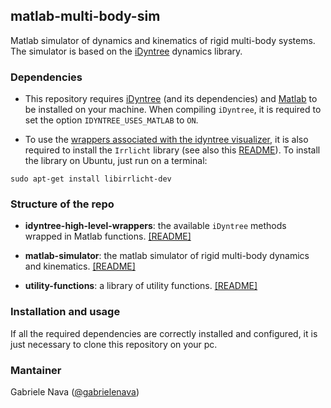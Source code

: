 ## matlab-multi-body-sim

Matlab simulator of dynamics and kinematics of rigid multi-body systems. The simulator is based on the [iDyntree](https://github.com/robotology/idyntree) dynamics library.

### Dependencies

- This repository requires [iDyntree](https://github.com/robotology/idyntree) (and its dependencies) and [Matlab](https://it.mathworks.com/products/matlab.html) to be installed on your machine. When compiling `iDyntree`, it is required to set the option `IDYNTREE_USES_MATLAB` to `ON`.

- To use the [wrappers associated with the idyntree visualizer](https://github.com/gabrielenava/matlab-multi-body-sim/blob/master/idyntree-high-level-wrappers/idyn_initializeVisualizer.m), it is also required to install the `Irrlicht` library (see also this [README](idyntree-high-level-wrappers#visualizer-class)). To install the library on Ubuntu, just run on a terminal:

```
sudo apt-get install libirrlicht-dev
```

### Structure of the repo

- **idyntree-high-level-wrappers**: the available `iDyntree` methods wrapped in Matlab functions. [[README]](idyntree-high-level-wrappers/README.md)

- **matlab-simulator**: the matlab simulator of rigid multi-body dynamics and kinematics. [[README]](matlab-simulator/README.md)

- **utility-functions**: a library of utility functions. [[README]](utility-functions/README.md)

### Installation and usage

If all the required dependencies are correctly installed and configured, it is just necessary to clone this repository on your pc. 

### Mantainer

Gabriele Nava ([@gabrielenava](https://github.com/gabrielenava))

